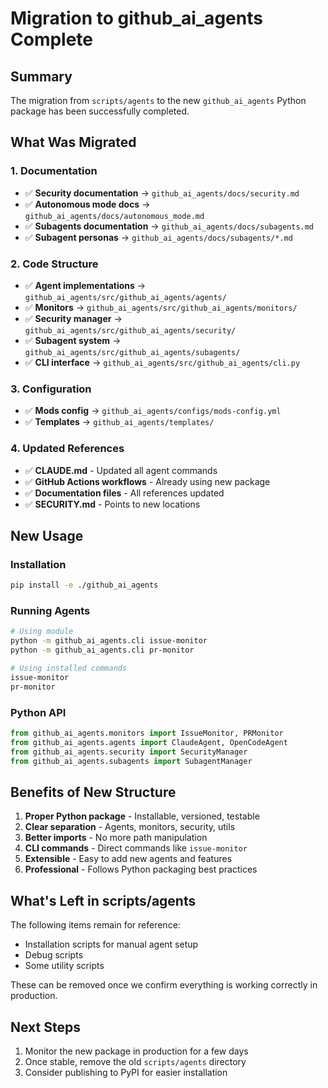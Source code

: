 # Migration to github_ai_agents Complete

## Summary

The migration from `scripts/agents` to the new `github_ai_agents` Python package has been successfully completed.

## What Was Migrated

### 1. Documentation
- ✅ **Security documentation** → `github_ai_agents/docs/security.md`
- ✅ **Autonomous mode docs** → `github_ai_agents/docs/autonomous_mode.md`
- ✅ **Subagents documentation** → `github_ai_agents/docs/subagents.md`
- ✅ **Subagent personas** → `github_ai_agents/docs/subagents/*.md`

### 2. Code Structure
- ✅ **Agent implementations** → `github_ai_agents/src/github_ai_agents/agents/`
- ✅ **Monitors** → `github_ai_agents/src/github_ai_agents/monitors/`
- ✅ **Security manager** → `github_ai_agents/src/github_ai_agents/security/`
- ✅ **Subagent system** → `github_ai_agents/src/github_ai_agents/subagents/`
- ✅ **CLI interface** → `github_ai_agents/src/github_ai_agents/cli.py`

### 3. Configuration
- ✅ **Mods config** → `github_ai_agents/configs/mods-config.yml`
- ✅ **Templates** → `github_ai_agents/templates/`

### 4. Updated References
- ✅ **CLAUDE.md** - Updated all agent commands
- ✅ **GitHub Actions workflows** - Already using new package
- ✅ **Documentation files** - All references updated
- ✅ **SECURITY.md** - Points to new locations

## New Usage

### Installation
```bash
pip install -e ./github_ai_agents
```

### Running Agents
```bash
# Using module
python -m github_ai_agents.cli issue-monitor
python -m github_ai_agents.cli pr-monitor

# Using installed commands
issue-monitor
pr-monitor
```

### Python API
```python
from github_ai_agents.monitors import IssueMonitor, PRMonitor
from github_ai_agents.agents import ClaudeAgent, OpenCodeAgent
from github_ai_agents.security import SecurityManager
from github_ai_agents.subagents import SubagentManager
```

## Benefits of New Structure

1. **Proper Python package** - Installable, versioned, testable
2. **Clear separation** - Agents, monitors, security, utils
3. **Better imports** - No more path manipulation
4. **CLI commands** - Direct commands like `issue-monitor`
5. **Extensible** - Easy to add new agents and features
6. **Professional** - Follows Python packaging best practices

## What's Left in scripts/agents

The following items remain for reference:
- Installation scripts for manual agent setup
- Debug scripts
- Some utility scripts

These can be removed once we confirm everything is working correctly in production.

## Next Steps

1. Monitor the new package in production for a few days
2. Once stable, remove the old `scripts/agents` directory
3. Consider publishing to PyPI for easier installation
